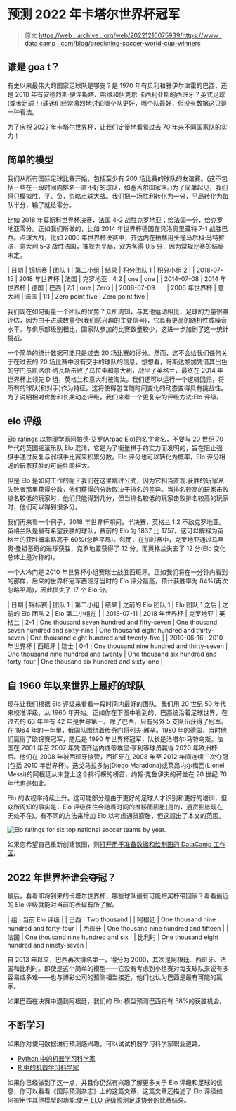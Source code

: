 # 预测 2022 年卡塔尔世界杯冠军

> 原文:[https://web . archive . org/web/20221210075939/https://www . data camp . com/blog/predicting-soccer-world-cup-winners](https://web.archive.org/web/20221210075939/https://www.datacamp.com/blog/predicting-soccer-world-cup-winners)

## 谁是 goa t？

有史以来最伟大的国家足球队是哪支？是 1970 年有贝利和雅伊尔津霍的巴西，还是 2010 年有安德烈斯·伊涅斯塔、哈维和伊克尔·卡西利亚斯的西班牙？英式足球(或者足球！)球迷们经常激烈地讨论哪个队更好，哪个队最好，但没有数据这只是一种看法。

为了庆祝 2022 年卡塔尔世界杯，让我们定量地看看过去 70 年来不同国家队的实力！

## 简单的模型

我们从所有国际足球比赛开始，包括至少有 200 场比赛的球队的友谊赛。(这不包括一些在一段时间内排名一直不好的球队，如塞舌尔国家队。)为了简单起见，我们将只模拟胜、平、负，忽略点球大战。我们把一场胜利转化为一分，平局转化为每队半分，输了就给零分。

比如 2018 年莫斯科世界杯决赛，法国 4-2 战胜克罗地亚；给法国一分，给克罗地亚零分。正如我们所做的，比如 2014 年世界杯德国在贝洛奥里藏特 7-1 战胜巴西。点球大战，比如 2006 年世界杯决赛中，齐达内在柏林用头撞马尔科·马特拉济，意大利 5-3 战胜法国，被视为平局，双方各得 0.5 分，因为常规比赛的结局未定。

| 日期 | 锦标赛 | 团队 1 | 第二小组 | 结果 | 积分团队 1 | 积分小组 2 |
| 2018-07-15 | 2018 年世界杯 | 法国 | 克罗地亚 | 4:2 | one | one |
| 2014-07-08 | 2014 年世界杯 | 德国 | 巴西 | 7:1 | one | Zero |
| 2006-07-09       | 2006 年世界杯 | 意大利 | 法国 | 1:1 | Zero point five | Zero point five |

我们现在如何衡量一个团队的优势？众所周知，与其他运动相比，足球的力量很难评估，因为由于进球数量少(我们感兴趣的主要信号)，它具有更高的随机性或噪音水平。与俱乐部级别相比，国家队参加的比赛数量较少，这进一步加剧了这一统计挑战。

一个简单的统计数据可能只是过去 20 场比赛的得分。然而，这不会给我们任何关于在过去的 20 场比赛中没有交手的球队的信息。想想看，哥斯达黎加凭借其出色的守门员凯洛尔·纳瓦斯击败了乌拉圭和意大利，战平了英格兰，最终在 2014 年世界杯上领先 D 组，英格兰和意大利被淘汰。我们还可以运行一个逻辑回归，将所有的球队(和对手)作为特征，这将使得包含随时间变化的动态变得具有挑战性。为了说明相对优势和长期动态评级，我们来看一个更复杂的评级方法:Elo 评级。

## elo 评级

Elo ratings 以物理学家阿帕德·艾罗(Arpad Elo)的名字命名，不要与 20 世纪 70 年代的英国摇滚乐队 Elo 混淆，它是为了衡量棋手的实力而发明的，旨在阻止强棋手通过反复与弱棋手比赛来积累分数。Elo 评分也可以转化为概率，Elo 评分相近的玩家获胜的可能性同样大。

但是 Elo 是如何工作的呢？我们在这里跳过公式，因为它相当直观:获胜的玩家从失败者那里获得分数，他们获得的分数取决于排名的差异。当排名较高的玩家击败排名较低的玩家时，他们只能得到几分，但当排名较低的玩家击败排名较高的玩家时，他们可以得到很多分。

我们再来看一个例子，2018 年世界杯期间，半决赛，英格兰 1:2 不敌克罗地亚。英格兰队是最有希望获胜的球队，赛前的 Elo 为 1837 比 1757。这可以解释为英格兰的获胜概率略高于 60%(忽略平局)。然而，在加时赛中，克罗地亚通过马里奥·曼祖基奇的进球获胜，克罗地亚获得了 12 分，而英格兰失去了 12 分(Elo 变化总体上是对称的)。

一个大冷门是 2010 年世界杯小组赛瑞士战胜西班牙。正如我们将在一分钟内看到的那样，后来的世界杯冠军西班牙当时的 Elo 评分最高，预计获胜率为 84%(再次忽略平局)，因此损失了 17 个 Elo 分。

| 日期 | 锦标赛 | 团队 1 | 第二小组 | 结果 | 之前的 Elo 团队 1 | Elo 团队 1 之后 | 之前的 Elo 团队 2 | Elo 第二小组在 |
| 2018-07-11 | 2018 年世界杯 | 克罗地亚 | 英格兰 | 2-1 | One thousand seven hundred and fifty-seven | One thousand seven hundred and sixty-nine | One thousand eight hundred and thirty-seven | One thousand eight hundred and twenty-five |
| 2010-06-16 | 2010 年世界杯 | 西班牙 | 瑞士 | 0-1 | One thousand nine hundred and thirty-seven | One thousand nine hundred and twenty | One thousand six hundred and forty-four | One thousand six hundred and sixty-one |

## 自 1960 年以来世界上最好的球队

现在让我们根据 Elo 评级来看看一段时间内最好的团队。我们用 20 世纪 50 年代来校准评级，从 1960 年开始。正如你在下图中看到的，巴西统治着足球世界，在过去的 63 年中有 42 年是世界第一。除了巴西，只有另外 5 支队伍获得了冠军。在 1964 年的一年里，俄国队围绕着传奇门将列夫·雅辛。1980 年的德国，当时他们赢得了欧锦赛冠军，随后是 1990 年世界杯冠军，队长是洛塔尔·马特乌斯。法国在 2001 年至 2007 年凭借齐达内或蒂埃里·亨利等球员赢得 2020 年欧洲杯后。他们在 2008 年被西班牙接管，西班牙在 2008 年至 2012 年间连续三次夺冠(包括 2010 年世界杯)。迭戈马拉多纳(Diego Maradona)或莱昂内尔梅西(Lionel Messi)的阿根廷从未登上这个排行榜的榜首，约翰·克鲁伊夫的荷兰在 20 世纪 70 年代也是如此。

Elo 的收视率持续上升。这可能部分是由于更好的足球人才识别和更好的培训，但众所周知的事实是，Elo 评级往往会随着时间的推移而膨胀(是的，通货膨胀现在无处不在)。有不同的方法来增加 Elo 以考虑通货膨胀，但这超出了本文的范围。

![Elo ratings for six top national soccer teams by year.](../Images/154372a36307a3b5e2ed871500ad813f.png)

如果您希望自己重新创建该图，则[打开用于准备数据和绘制图的 DataCamp 工作区](https://web.archive.org/web/20221121141815/https://app.datacamp.com/workspace/new?_tag=workspace&accountType=personal&utm_content=copy_duplicate_link&utm_medium=in_product&utm_source=workspace&visibility=public&workspaceId=3e705713-3e6d-4b4f-8853-dfe4c2a471d0)。

## 2022 年世界杯谁会夺冠？

最后，看看即将到来的卡塔尔世界杯，哪些球队最有可能把奖杯带回家？看看最近的 Elo 评级就能对当前的表现有所了解。

| 组 | 当前 Elo 评级 |
| 巴西 | Two thousand |
| 阿根廷 | One thousand nine hundred and forty-four |
| 西班牙 | One thousand nine hundred and fifteen |
| 法国 | One thousand nine hundred and six |
| 比利时 | One thousand eight hundred and ninety-seven |

自 2013 年以来，巴西再次排名第一，得分为 2000，其次是阿根廷、西班牙、法国和比利时。即使是这个简单的模型——它没有考虑到小组赛对每支球队来说有多容易或多难——也与博彩公司的预测相当接近，他们也认为巴西是最有可能的赢家。

如果巴西在决赛中遇到阿根廷，我们的 Elo 模型预测巴西将有 58%的获胜机会。

## 不断学习

如果你对使用数据进行预测感兴趣，可以试试机器学习科学家职业道路。

*   [Python 中的机器学习科学家](https://web.archive.org/web/20221121141815/https://www.datacamp.com/tracks/machine-learning-scientist-with-python)
*   [R 中的机器学习科学家](https://web.archive.org/web/20221121141815/https://www.datacamp.com/tracks/machine-learning-scientist-with-r)

如果你已经做到了这一点，并且你仍然有兴趣了解更多关于 Elo 评级和足球的信息，你可以看看《国际预测杂志》上的这篇文章，这篇文章还描述了 Elo 评级如何被用作其他模型的功能:[使用 ELO 评级预测足球协会的比赛结果](https://web.archive.org/web/20221121141815/https://www.sciencedirect.com/science/article/abs/pii/S0169207009001708)。